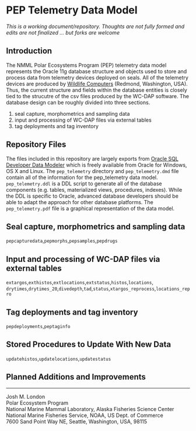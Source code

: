 PEP Telemetry Data Model
=================

*This is a working document/repository. Thoughts are not fully formed and edits are not finalized ... but forks are welcome*  

Introduction
----------------------

The NMML Polar Ecosystems Program (PEP) telemetry data model represents the Oracle 11g database structure and objects used to store and process data from telemetry devices deployed on seals. All of the telemetry devices are produced by [Wildlife Computers](http://www.wildlifecomputers.com) (Redmond, Washington, USA). Thus, the current structure and fields within the database entities is closely tied to the strucutre of the csv files produced by the WC-DAP software. The database design can be roughly divided into three sections.

1. seal capture, morphometrics and sampling data
2. input and processing of WC-DAP files via external tables
3. tag deployments and tag inventory

Repository Files
-----------------

The files included in this repository are largely exports from [Oracle SQL Developer Data Modeler](http://www.oracle.com/technetwork/developer-tools/datamodeler/overview/index.html) which is freely available from Oracle for Windows, OS X and Linux. The `pep_telemetry` directory and `pep_telemetry.dmd` file contain all of the information for the pep_telemetry data model. `pep_telemetry.ddl` is a DDL script to generate all of the database components (e.g. tables, materialized views, procedures, indexes). While the DDL is specific to Oracle, advanced database developers should be able to adapt the approach for other database platforms. The `pep_telemetry.pdf` file is a graphical representation of the data model.

Seal capture, morphometrics and sampling data
---------------------------------------------

`pepcapturedata`,`pepmorphs`,`pepsamples`,`pepdrugs`


Input and processing of WC-DAP files via external tables
--------------------------------------------------------

`extargos`,`exthistos`,`extlocations`,`extstatus`,`histos`,`locations`,  
`drytimes`,`drytimes_20`,`divedepth`,`tad`,`status`,`xtargos_reprocess`,`locations_repro`

Tag deployments and tag inventory
---------------------------------

`pepdeployments`,`peptaginfo`

Stored Procedures to Update With New Data
------------------------------------------

`updatehistos`,`updatelocations`,`updatestatus`

Planned Additions and Improvements
----------------------------------

----------------------------------------
Josh M. London  
Polar Ecosystem Program  
National Marine Mammal Laboratory, Alaska Fisheries Science Center  
National Marine Fisheries Service, NOAA, US Dept. of Commerce  
7600 Sand Point Way NE, Seattle, Washington, USA, 98115 
